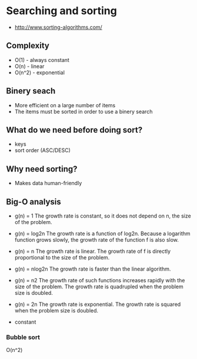 # Searching and sorting
- http://www.sorting-algorithms.com/

## Complexity
- O(1)   - always constant
- O(n)   - linear
- O(n^2) - exponential

## Binery seach
- More efficient on a large number of items
- The items must be sorted in order to use a binery search

## What do we need before doing sort?
- keys
- sort order (ASC/DESC)

## Why need sorting?
- Makes data human-friendly

## Big-O analysis

- g(n) = 1
The growth rate is constant, so it does not depend on n, the size of the problem.
- g(n) = log2n
The growth rate is a function of log2n. Because a logarithm function grows slowly, the growth rate of the function f is also slow.
- g(n) = n
The growth rate is linear. The growth rate of f is directly proportional to the size of the problem.
- g(n) = nlog2n
The growth rate is faster than the linear algorithm.
- g(n) = n2
The growth rate of such functions increases rapidly with the size of the problem. The growth rate is quadrupled when the problem size is doubled.
- g(n) = 2n
The growth rate is exponential. The growth rate is squared when the problem size is doubled.

- constant

### Bubble sort
O(n^2)



